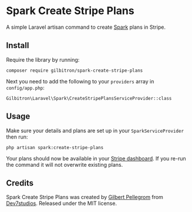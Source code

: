 # Spark Create Stripe Plans
A simple Laravel artisan command to create [Spark](https://spark.laravel.com) plans in Stripe.

## Install

Require the library by running:

```
composer require gilbitron/spark-create-stripe-plans
```

Next you need to add the following to your `providers` array in `config/app.php`:

```
Gilbitron\Laravel\Spark\CreateStripePlansServiceProvider::class
```

## Usage

Make sure your details and plans are set up in your `SparkServiceProvider` then run:

```
php artisan spark:create-stripe-plans
```

Your plans should now be available in your [Stripe dashboard](https://dashboard.stripe.com). If you
re-run the command it will not overwrite existing plans.

## Credits

Spark Create Stripe Plans was created by [Gilbert Pellegrom](https://gilbert.pellegrom.me) from
[Dev7studios](https://dev7studios.co). Released under the MIT license.


